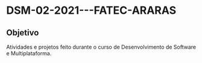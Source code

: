 # DSM-02-2021---FATEC-ARARAS

## Objetivo
<p>Atividades e projetos feito durante o curso de Desenvolvimento de Software e Multiplataforma.</p>
